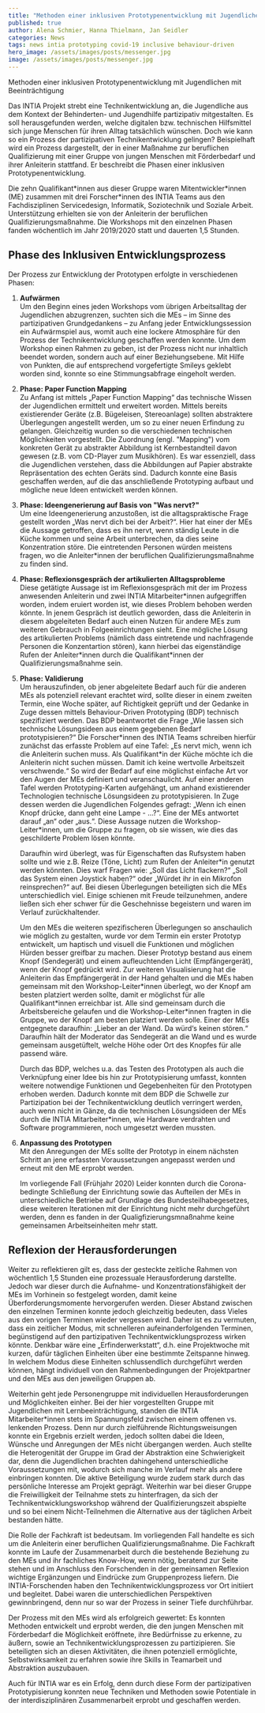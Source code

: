```yaml
---
title: "Methoden einer inklusiven Prototypenentwicklung mit Jugendlichen mit Beeinträchtigung"
published: true
author: Alena Schmier, Hanna Thielmann, Jan Seidler
categories: News
tags: news intia prototyping covid-19 inclusive behaviour-driven
hero_image: /assets/images/posts/messenger.jpg
image: /assets/images/posts/messenger.jpg
---
```

Methoden einer inklusiven Prototypenentwicklung mit Jugendlichen mit Beeinträchtigung

Das INTIA Projekt strebt eine Technikentwicklung an, die Jugendliche aus dem Kontext der Behinderten- und Jugendhilfe partizipativ 
mitgestalten. Es soll herausgefunden werden, welche digitalen bzw. technischen Hilfsmittel sich junge Menschen für ihren Alltag 
tatsächlich wünschen. Doch wie kann so ein Prozess der partizipativen Technikentwicklung gelingen?
Beispielhaft wird ein Prozess dargestellt, der in einer Maßnahme zur beruflichen Qualifizierung mit einer Gruppe von jungen 
Menschen mit Förderbedarf und ihrer Anleiterin stattfand. Er beschreibt die Phasen einer inklusiven Prototypenentwicklung.

Die zehn Qualifikant\*innen aus dieser Gruppe waren Mitentwickler\*innen (ME) zusammen mit drei Forscher\*innen des INTIA 
Teams aus den Fachdisziplinen Servicedesign, Informatik, Soziotechnik und Soziale Arbeit. Unterstützung erhielten sie von 
der Anleiterin der beruflichen Qualifizierungsmaßnahme. Die Workshops mit den einzelnen Phasen fanden wöchentlich im Jahr 
2019/2020 statt und dauerten 1,5 Stunden.

## Phase des Inklusiven Entwicklungsprozess

Der Prozess zur Entwicklung der Prototypen erfolgte in verschiedenen Phasen:
1. **Aufwärmen**  
   Um den Beginn eines jeden Workshops vom übrigen Arbeitsalltag der Jugendlichen abzugrenzen, suchten sich die MEs – im 
   Sinne des partizipativen Grundgedankens – zu Anfang jeder Entwicklungssession ein Aufwärmspiel aus, womit auch eine 
   lockere Atmosphäre für den Prozess der Technikentwicklung geschaffen werden konnte. Um dem Workshop einen Rahmen zu 
   geben, ist der Prozess nicht nur inhaltlich beendet worden, sondern auch auf einer Beziehungsebene. Mit Hilfe von 
   Punkten, die auf entsprechend vorgefertigte Smileys geklebt worden sind, konnte so eine Stimmungsabfrage eingeholt werden.  
   
2. **Phase: Paper Function Mapping**  
   Zu Anfang ist mittels „Paper Function Mapping“ das technische Wissen der Jugendlichen ermittelt und erweitert worden. Mittels 
   bereits existierender Geräte (z.B. Bügeleisen, Stereoanlage) sollten abstraktere Überlegungen angestellt werden, um so zu 
   einer neuen Erfindung zu gelangen. Gleichzeitig wurden so die verschiedenen technischen Möglichkeiten vorgestellt. Die 
   Zuordnung (engl. "Mapping") vom konkreten Gerät zu abstrakter Abbildung ist Kernbestandteil davon gewesen (z.B. vom 
   CD-Player zum Musikhören). Es war essenziell, dass die Jugendlichen verstehen, dass die Abbildungen auf Papier abstrakte 
   Repräsentation des echten Geräts sind. Dadurch konnte eine Basis geschaffen werden, auf die das anschließende Prototyping aufbaut 
   und mögliche neue Ideen entwickelt werden können.  

3. **Phase: Ideengenerierung auf Basis von "Was nervt?"**  
   Um eine Ideengenerierung anzustoßen, ist die alltagspraktische Frage gestellt worden „Was nervt dich bei der Arbeit?“. 
   Hier hat einer der MEs die Aussage getroffen, dass es ihn nervt, wenn ständig Leute in die Küche kommen und seine Arbeit 
   unterbrechen, da dies seine Konzentration störe. Die eintretenden Personen würden meistens fragen, wo die Anleiter*innen 
   der beruflichen Qualifizierungsmaßnahme zu finden sind.  
   
4. **Phase: Reflexionsgespräch der artikulierten Alltagsprobleme**  
   Diese getätigte Aussage ist im Reflexionsgespräch mit der im Prozess anwesenden Anleiterin und zwei INTIA Mitarbeiter\*innen aufgegriffen 
   worden, indem eruiert worden ist, wie dieses Problem behoben werden könnte. In jenem Gespräch ist deutlich geworden, dass die Anleiterin 
   in diesem abgeleiteten Bedarf auch einen Nutzen für andere MEs zum weiteren Gebrauch in Folgeeinrichtungen sieht. Eine mögliche Lösung 
   des artikulierten Problems (nämlich dass eintretende und nachfragende Personen die Konzentartion stören), kann hierbei das eigenständige 
   Rufen der Anleiter\*innen durch die Qualifikant*innen der Qualifizierungsmaßnahme sein.  
   
5. **Phase: Validierung**  
   Um herauszufinden, ob jener abgeleitete Bedarf auch für die anderen MEs als potenziell relevant erachtet wird, sollte dieser in einem 
   zweiten Termin, eine Woche später, auf Richtigkeit geprüft und der Gedanke in Zuge dessen mittels Behaviour-Driven Prototyping (BDP) 
   technisch spezifiziert werden. Das BDP beantwortet die Frage „Wie lassen sich technische Lösungsideen aus einem gegebenen Bedarf 
   prototypisieren?“ Die Forscher\*innen des INTIA Teams schreiben hierfür zunächst das erfasste Problem auf eine Tafel: „Es nervt mich, 
   wenn ich die Anleiterin suchen muss. Als Qualifikant\*in der Küche möchte ich die Anleiterin nicht suchen müssen. Damit ich keine 
   wertvolle Arbeitszeit verschwende.“ So wird der Bedarf auf eine möglichst einfache Art vor den Augen der MEs definiert und 
   veranschaulicht. Auf einer anderen Tafel werden Prototyping-Karten aufgehängt, um anhand existierender Technologien technische 
   Lösungsideen zu prototypisieren. In Zuge dessen werden die Jugendlichen Folgendes gefragt: „Wenn ich einen Knopf drücke, dann geht 
   eine Lampe - …?“. Eine der MEs antwortet darauf „an“ oder „aus.“. Diese Aussage nutzen die Workshop-Leiter\*innen, um die Gruppe zu 
   fragen, ob sie wissen, wie dies das geschilderte Problem lösen könnte. 
   
   Daraufhin wird überlegt, was für Eigenschaften das Rufsystem haben sollte und wie z.B. Reize (Töne, Licht) zum Rufen der Anleiter\*in 
   genutzt werden könnten. Dies warf Fragen wie: „Soll das Licht flackern?“ „Soll das System einen Joystick haben?“ oder 
   „Würdet ihr in ein Mikrofon reinsprechen?“ auf. Bei diesen Überlegungen beteiligten sich die MEs unterschiedlich viel. 
   Einige schienen mit Freude teilzunehmen, andere ließen sich eher schwer für die Geschehnisse begeistern und waren im Verlauf 
   zurückhaltender. 
   
   Um den MEs die weiteren spezifischeren Überlegungen so anschaulich wie möglich zu gestalten, wurde vor dem Termin ein erster Prototyp 
   entwickelt, um haptisch und visuell die Funktionen und möglichen Hürden besser greifbar zu machen. Dieser Prototyp bestand aus 
   einem Knopf (Sendegerät) und einem aufleuchtenden Licht (Empfängergerät), wenn der Knopf gedrückt wird. Zur weiteren Visualisierung 
   hat die Anleiterin das Empfängergerät in der Hand gehalten und die MEs haben gemeinsam mit den Workshop-Leiter\*innen überlegt, wo 
   der Knopf am besten platziert werden sollte, damit er möglichst für alle Qualifikant\*innen erreichbar ist. Alle sind gemeinsam 
   durch die Arbeitsbereiche gelaufen und die Workshop-Leiter\*innen fragten in die Gruppe, wo der Knopf am besten platziert werden 
   solle. Einer der MEs entgegnete daraufhin: „Lieber an der Wand. Da würd‘s keinen stören.“ Daraufhin hält der Moderator das Sendegerät 
   an die Wand und es wurde gemeinsam ausgetüftelt, welche Höhe oder Ort des Knopfes für alle passend wäre.  
   
   Durch das BDP, welches u.a. das Testen des Prototypen als auch die Verknüpfung einer Idee bis hin zur Prototypisierung umfasst, 
   konnten weitere notwendige Funktionen und Gegebenheiten für den Prototypen erhoben werden.  Dadurch konnte mit dem BDP die Schwelle 
   zur Partizipation bei der Technikentwicklung deutlich verringert werden, auch wenn nicht in Gänze, da die technischen Lösungsideen 
   der MEs durch die INTIA Mitarbeiter*innen, wie Hardware verdrahten und Software programmieren, noch umgesetzt werden mussten.  
   
6. **Anpassung des Prototypen**  
   Mit den Anregungen der MEs sollte der Prototyp in einem nächsten Schritt an jene erfassten Voraussetzungen angepasst werden und erneut 
   mit den ME erprobt werden.  
   
   Im vorliegende Fall (Frühjahr 2020) Leider konnten durch die Corona-bedingte Schließung der Einrichtung sowie das Aufteilen der MEs in 
   unterschiedliche Betriebe auf Grundlage des Bundesteilhabegesetzes, diese weiteren Iterationen mit der Einrichtung nicht mehr 
   durchgeführt werden, denn es fanden in der Qualigfizierungsmnaßnahme keine gemeinsamen Arbeitseinheiten mehr statt.

## Reflexion der Herausforderungen

Weiter zu reflektieren gilt es, dass der gesteckte zeitliche Rahmen von wöchentlich 1,5 Stunden eine prozessuale Herausforderung 
darstellte. Jedoch war dieser durch die Aufnahme- und Konzentrationsfähigkeit der MEs im Vorhinein so festgelegt worden, damit keine 
Überforderungsmomente hervorgerufen werden. Dieser Abstand zwischen den einzelnen Terminen konnte jedoch gleichzeitig bedeuten, dass 
Vieles aus den vorigen Terminen wieder vergessen wird. Daher ist es zu vermuten, dass ein zeitlicher Modus, mit schnelleren 
aufeinanderfolgenden Terminen, begünstigend auf den partizipativen Technikentwicklungsprozess wirken könnte. Denkbar wäre eine 
„Erfinderwerkstatt“, d.h. eine Projektwoche mit kurzen, dafür täglichen Einheiten über eine bestimmte Zeitspanne hinweg. In 
welchem Modus diese Einheiten schlussendlich durchgeführt werden können, hängt individuell von den Rahmenbedingungen der Projektpartner 
und den MEs aus den jeweiligen Gruppen ab.  

Weiterhin geht jede Personengruppe mit individuellen Herausforderungen und Möglichkeiten einher. Bei der hier vorgestellten Gruppe mit 
Jugendlichen mit Lernbeeinträchtigung, standen die INTIA Mitarbeiter*innen stets im Spannungsfeld zwischen einem offenen vs. lenkenden 
Prozess. Denn nur durch zielführende Richtungsweisungen konnte ein Ergebnis erzielt werden, jedoch sollten dabei die Ideen, Wünsche und 
Anregungen der MEs nicht übergangen werden. Auch stellte die Heterogenität der Gruppe im Grad der Abstraktion eine Schwierigkeit dar, 
denn die Jugendlichen brachten dahingehend unterschiedliche Voraussetzungen mit, wodurch sich manche im Verlauf mehr als andere einbringen 
konnten. Die aktive Beteiligung wurde zudem stark durch das persönliche Interesse am Projekt geprägt. Weiterhin war bei dieser Gruppe 
die Freiwilligkeit der Teilnahme stets zu hinterfragen, da sich der Technikentwicklungsworkshop während der Qualifizierungszeit abspielte 
und so bei einem Nicht-Teilnehmen die Alternative aus der täglichen Arbeit bestanden hätte.  

Die Rolle der Fachkraft ist bedeutsam. Im vorliegenden Fall handelte es sich um die Anleiterin einer beruflichen Qualifizierungsmaßnahme. 
Die Fachkraft konnte im Laufe der Zusammenarbeit durch die bestehende Beziehung zu den MEs und ihr fachliches Know-How, wenn nötig, 
beratend zur Seite stehen und im Anschluss den Forschenden in der gemeinsamen Reflexion wichtige Ergänzungen und Eindrücke zum 
Gruppenprozess liefern. Die INTIA-Forschenden haben den Technikentwicklungsprozess vor Ort initiiert und begleitet. Dabei waren 
die unterschiedlichen Perspektiven gewinnbringend, denn nur so war der Prozess in seiner Tiefe durchführbar.  

Der Prozess mit den MEs wird als erfolgreich gewertet: Es konnten Methoden entwickelt und erprobt werden, die den jungen Menschen mit 
Förderbedarf die Möglichkeit eröffnete, ihre Bedürfnisse zu erkenne, zu äußern, sowie an Technikentwicklungsprozessen zu partizipieren. 
Sie beteiligten sich an diesen Aktivitäten, die ihnen potenziell ermöglichte, Selbstwirksamkeit zu erfahren sowie ihre Skills in 
Teamarbeit und Abstraktion auszubauen.  

Auch für INTIA war es ein Erfolg, denn durch diese Form der partizipativen Prototypisierung konnten neue Techniken und Methoden 
sowie Potentiale in der interdisziplinären Zusammenarbeit erprobt und geschaffen werden.
